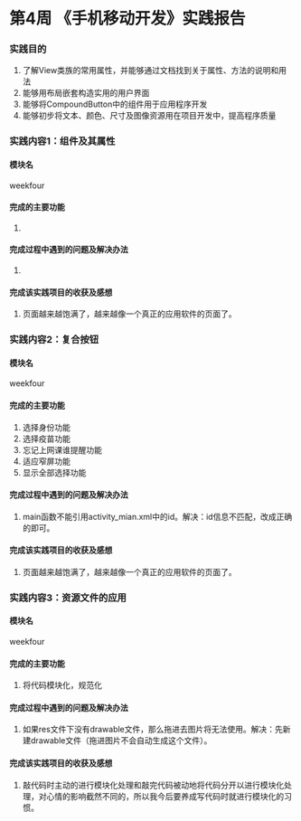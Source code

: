 # 第4周 《手机移动开发》实践报告
### 实践目的
1. 了解View类族的常用属性，并能够通过文档找到关于属性、方法的说明和用法
1. 能够用布局嵌套构造实用的用户界面
1. 能够将CompoundButton中的组件用于应用程序开发
1. 能够初步将文本、颜色、尺寸及图像资源用在项目开发中，提高程序质量
### 实践内容1：组件及其属性
#### 模块名
weekfour
#### 完成的主要功能
1. 
#### 完成过程中遇到的问题及解决办法
1. 
#### 完成该实践项目的收获及感想
1. 页面越来越饱满了，越来越像一个真正的应用软件的页面了。
### 实践内容2：复合按钮
#### 模块名
weekfour
#### 完成的主要功能
1. 选择身份功能
1. 选择疫苗功能
1. 忘记上网课谁提醒功能
1. 适应窄屏功能
1. 显示全部选择功能
#### 完成过程中遇到的问题及解决办法
1. main函数不能引用activity_mian.xml中的id。解决：id信息不匹配，改成正确的即可。
#### 完成该实践项目的收获及感想
1. 页面越来越饱满了，越来越像一个真正的应用软件的页面了。
### 实践内容3：资源文件的应用
#### 模块名
weekfour
#### 完成的主要功能
1. 将代码模块化，规范化
#### 完成过程中遇到的问题及解决办法
1. 如果res文件下没有drawable文件，那么拖进去图片将无法使用。解决：先新建drawable文件（拖进图片不会自动生成这个文件）。
#### 完成该实践项目的收获及感想
1. 敲代码时主动的进行模块化处理和敲完代码被动地将代码分开以进行模块化处理，对心情的影响截然不同的，所以我今后要养成写代码时就进行模块化的习惯。